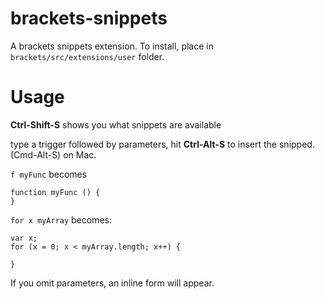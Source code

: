 brackets-snippets
=================

A brackets snippets extension. To install, place in ```brackets/src/extensions/user``` folder.

Usage
=====
**Ctrl-Shift-S** shows you what snippets are available

type a trigger followed by parameters, hit **Ctrl-Alt-S** to insert the snipped. (Cmd-Alt-S) on Mac. 

```f myFunc``` becomes 

```
function myFunc () {
}
```

```for x myArray```
becomes:
```
var x;
for (x = 0; x < myArray.length; x++) {

}
```

If you omit parameters, an inline form will appear. 